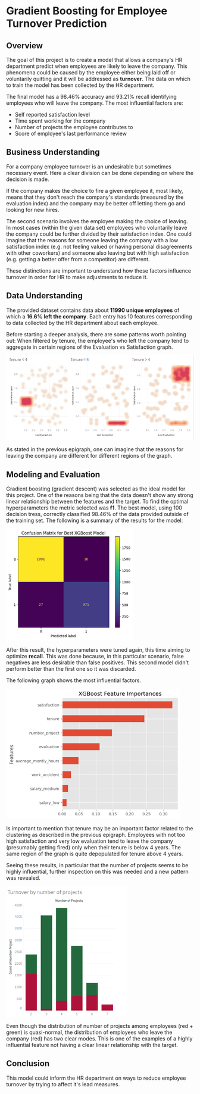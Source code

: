 # Gradient Boosting for Employee Turnover Prediction

## Overview

The goal of this project is to create a model that allows a company's HR department predict when employees are likely to leave the company. This phenomena could be caused by the employee either being laid off or voluntarily quitting and it will be addressed as **turnover**. The data on which to train the model has been collected by the HR department. 

The final model has a 98.46% accuracy and 93.21% recall identifying employees who will leave the company. The most influential factors are:

 - Self reported satisfaction level
 - Time spent working for the company
 - Number of projects the employee contributes to
 - Score of employee's last performance review
 

## Business Understanding

For a company employee turnover is an undesirable but sometimes necessary event. Here a clear division can be done depending on where the decision is made. 

If the company makes the choice to fire a given employee it, most likely, means that they don't reach the company's standards (measured by the evaluation index) and the company may be better off letting them go and looking for new hires. 

The second scenario involves the employee making the choice of leaving. In most cases (within the given data set) employees who voluntarily leave the company could be further divided by their satisfaction index. 
One could imagine that the reasons for someone leaving the company with a low satisfaction index (e.g. not feeling valued or having personal disagreements with other coworkers) and someone also leaving but with high satisfaction (e.g. getting a better offer from a competitor) are different.

These distinctions are important to understand how these factors influence turnover in order for HR to make adjustments to reduce it. 


## Data Understanding

The provided dataset contains data about **11990 unique employees**  of which a **16.6% left the company**. Each entry has 10 features corresponding to data collected by the HR department about each employee.  

Before starting a deeper analysis, there are some patterns worth pointing out: When filtered by tenure, the employee's who left the company tend to aggregate in certain regions of the Evaluation vs Satisfaction graph. 

![Heatmaps of employees who left the company](./images/image.png)

As stated in the previous epigraph, one can imagine that the reasons for leaving the company are different for different regions of the graph.
 
## Modeling and Evaluation

Gradient boosting (gradient descent) was selected as the ideal model for this project. One of the reasons being that the data doesn't show any strong linear relationship between the features and the target. To find the optimal hyperparameters the metric selected was **f1**. The best model, using 100 decision tress, correctly classified 98.46% of the data provided outside of the training set. The following is a summary of the results for the model:

<img alt="Confusion Matrix" src="./images/image-1.png" with="300" height="300">

After this result, the hyperparameters were tuned again, this time aiming to optimize  **recall**. This was done because, in this particular scenario, false negatives are less desirable than false positives. This second model didn't perform better than the first one so it was discarded.

The following graph shows the most influential factors.

<img alt="Influence of features" src="./images/image-2.png" with="450" height="350">

Is important to mention that tenure may be an important factor related to the clustering as described in the previous epigraph. Employees with not too high satisfaction and very low evaluation tend to leave the company (presumably getting fired) only when their tenure is below 4 years. The same region of the graph is quite depopulated for tenure above 4 years.  

Seeing these results, in particular that the number of projects seems to be highly influential, further inspection on this was needed and a new pattern was revealed.

<img alt="Turnover by number of projects" src="./images/image-3.png" with="500" height="350">

Even though the distribution of number of projects among employees (red + green) is quasi-normal, the distribution of employees who leave the company (red) has two clear modes. This is one of the examples of a highly influential feature not having a clear linear relationship with the target.

## Conclusion

This model could inform the HR department on ways to reduce employee turnover by trying to affect it's lead measures. 